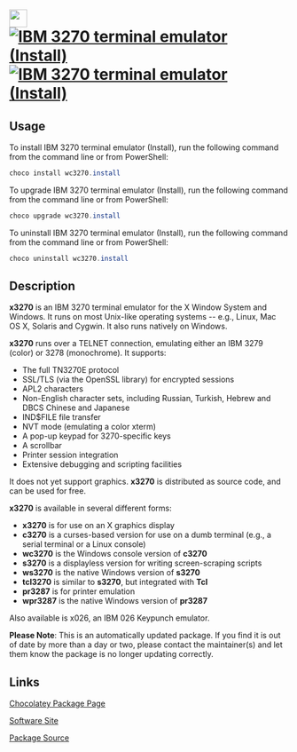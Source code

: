 ﻿# <img src="https://cdn.jsdelivr.net/gh/mkevenaar/chocolatey-packages@272cf81eb8f4d8b09d22cbd0d96c803153010f24/icons/wc3270.png" width="32" height="32"/> [![IBM 3270 terminal emulator (Install)](https://img.shields.io/chocolatey/v/wc3270.install.svg?label=IBM+3270+terminal+emulator+(Install))](https://chocolatey.org/packages/wc3270.install) [![IBM 3270 terminal emulator (Install)](https://img.shields.io/chocolatey/dt/wc3270.install.svg)](https://chocolatey.org/packages/wc3270.install)

## Usage
To install IBM 3270 terminal emulator (Install), run the following command from the command line or from PowerShell:
```powershell
choco install wc3270.install
```

To upgrade IBM 3270 terminal emulator (Install), run the following command from the command line or from PowerShell:
```powershell
choco upgrade wc3270.install
```

To uninstall IBM 3270 terminal emulator (Install), run the following command from the command line or from PowerShell:
```powershell
choco uninstall wc3270.install
```

## Description
**x3270** is an IBM 3270 terminal emulator for the X Window System and Windows. It runs on most Unix-like operating systems -- e.g., Linux, Mac OS X, Solaris and Cygwin. It also runs natively on Windows.

**x3270** runs over a TELNET connection, emulating either an IBM 3279 (color) or 3278 (monochrome). It supports:

- The full TN3270E protocol
- SSL/TLS (via the OpenSSL library) for encrypted sessions
- APL2 characters
- Non-English character sets, including Russian, Turkish, Hebrew and DBCS Chinese and Japanese
- IND$FILE file transfer
- NVT mode (emulating a color xterm)
- A pop-up keypad for 3270-specific keys
- A scrollbar
- Printer session integration
- Extensive debugging and scripting facilities

It does not yet support graphics. **x3270** is distributed as source code, and can be used for free.

**x3270** is available in several different forms:

- **x3270** is for use on an X graphics display
- **c3270** is a curses-based version for use on a dumb terminal (e.g., a serial terminal or a Linux console)
- **wc3270** is the Windows console version of **c3270**
- **s3270** is a displayless version for writing screen-scraping scripts
- **ws3270** is the native Windows version of **s3270**
- **tcl3270** is similar to **s3270**, but integrated with **Tcl**
- **pr3287** is for printer emulation
- **wpr3287** is the native Windows version of **pr3287**

Also available is x026, an IBM 026 Keypunch emulator.

**Please Note**: This is an automatically updated package. If you find it is
out of date by more than a day or two, please contact the maintainer(s) and
let them know the package is no longer updating correctly.


## Links
[Chocolatey Package Page](https://chocolatey.org/packages/wc3270.install)

[Software Site](http://x3270.bgp.nu/)

[Package Source](https://github.com/mkevenaar/chocolatey-packages/tree/master/automatic/wc3270.install)

